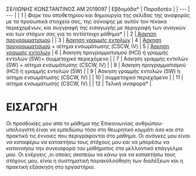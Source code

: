 ΣΕΛΙΩΝΗΣ ΚΩΝΣΤΑΝΤΙΝΟΣ
ΑΜ 2019097
| Εβδομάδα* | Παραδοτέο |
| --- | --- |
| 1 | Φορκ του αποθετηρίου και δημιουργία της σελίδας της αναφοράς με τα προσωπικά στοιχεία σας, της σύνοψης με αυτόν τον πίνακα περιεχομένων, και συγγραφή της εισαγωγής με περιγραφή των αναγκών και των στόχων σας για το αντίστοιχο μάθημα* |
| 2 |[ Άσκηση προγραμματισμού](https://github.com/kselionis/site/blob/master/_remix/image-zoom.md) |
| 3 | [Άσκηση γραμμής εντολών](https://asciinema.org/a/368029)
| 4 | [Άσκηση προγραμματισμού](https://github.com/kselionis/site/blob/master/_remix/mouse-eraser.md) + αίτημα ενσωμάτωσης (CSCW, IV)
| 5 | [Άσκηση γραμμής εντολών](https://asciinema.org/a/371294)
| 6 | Άσκηση προγραμματισμού (HCI) ή γραμμής εντολών (SW)+ συμμετοχικό περιεχόμενο |
| 7 | Άσκηση γραμμής εντολών (SW) + αίτημα ενσωμάτωσης (CSCW, IV) |
| 8 | Άσκηση προγραμματισμού (HCI) ή γραμμής εντολών (SW) |
| 9 | Άσκηση γραμμής εντολών (SW) ή αίτημα ενσωμάτωσης (CSCW, IV) |
| 10 | συμμετοχικό περιεχόμενο |
| 11 | αίτημα ενσωμάτωσης (CSCW, IV) |
| 12 | Τελική αναφορά* |

# ΕΙΣΑΓΩΓΗ
Οι προσδοκίες μου από το μάθημα της Επικοινωνίας ανθρώπου-υπολογιστή είναι να εμπεδώσω τόσο στο θεωρητικό κομμάτι όσο και στο πρακτικό τις έννοιες που περιγράφονται στο μάθημα.
Οι ανάγκες μου είναι να καταφέρω να κατακτήσω τους στόχους μου και να μπορέσω να κατανοήσω την συνεισφορά του μαθήματος στο μελλοντικό επάγγελμα μου.
Οι ενέργεις ,οι οποίες σκοπεύω να κάνω για να κατακτήσω τους στόχους μου, είναι η συστηματική παρακολούθηση των διαλέξεων και η πρακτική εξάσκηση στο εργαστήριο.

 
